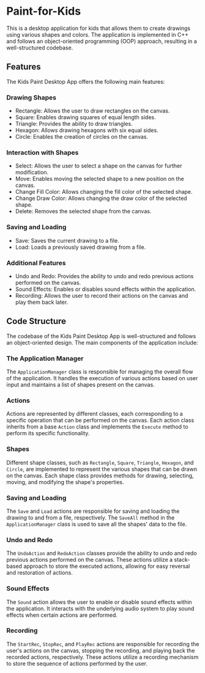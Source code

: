 # Paint-for-Kids

This is a desktop application for kids that allows them to create drawings using various shapes and colors. The application is implemented in C++ and follows an object-oriented programming (OOP) approach, resulting in a well-structured codebase.

## Features

The Kids Paint Desktop App offers the following main features:

### Drawing Shapes

- Rectangle: Allows the user to draw rectangles on the canvas.
- Square: Enables drawing squares of equal length sides.
- Triangle: Provides the ability to draw triangles.
- Hexagon: Allows drawing hexagons with six equal sides.
- Circle: Enables the creation of circles on the canvas.

### Interaction with Shapes

- Select: Allows the user to select a shape on the canvas for further modification.
- Move: Enables moving the selected shape to a new position on the canvas.
- Change Fill Color: Allows changing the fill color of the selected shape.
- Change Draw Color: Allows changing the draw color of the selected shape.
- Delete: Removes the selected shape from the canvas.

### Saving and Loading

- Save: Saves the current drawing to a file.
- Load: Loads a previously saved drawing from a file.

### Additional Features

- Undo and Redo: Provides the ability to undo and redo previous actions performed on the canvas.
- Sound Effects: Enables or disables sound effects within the application.
- Recording: Allows the user to record their actions on the canvas and play them back later.

## Code Structure

The codebase of the Kids Paint Desktop App is well-structured and follows an object-oriented design. The main components of the application include:

### The Application Manager

The `ApplicationManager` class is responsible for managing the overall flow of the application. It handles the execution of various actions based on user input and maintains a list of shapes present on the canvas.

### Actions

Actions are represented by different classes, each corresponding to a specific operation that can be performed on the canvas. Each action class inherits from a base `Action` class and implements the `Execute` method to perform its specific functionality.

### Shapes

Different shape classes, such as `Rectangle`, `Square`, `Triangle`, `Hexagon`, and `Circle`, are implemented to represent the various shapes that can be drawn on the canvas. Each shape class provides methods for drawing, selecting, moving, and modifying the shape's properties.

### Saving and Loading

The `Save` and `Load` actions are responsible for saving and loading the drawing to and from a file, respectively. The `SaveAll` method in the `ApplicationManager` class is used to save all the shapes' data to the file.

### Undo and Redo

The `UndoAction` and `RedoAction` classes provide the ability to undo and redo previous actions performed on the canvas. These actions utilize a stack-based approach to store the executed actions, allowing for easy reversal and restoration of actions.

### Sound Effects

The `Sound` action allows the user to enable or disable sound effects within the application. It interacts with the underlying audio system to play sound effects when certain actions are performed.

### Recording

The `StartRec`, `StopRec`, and `PlayRec` actions are responsible for recording the user's actions on the canvas, stopping the recording, and playing back the recorded actions, respectively. These actions utilize a recording mechanism to store the sequence of actions performed by the user.

